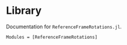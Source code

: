 Library
=======

Documentation for `ReferenceFrameRotations.jl`.

```@autodocs
Modules = [ReferenceFrameRotations]
```
